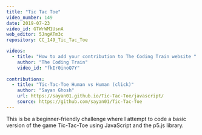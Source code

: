 ```yaml
---
title: "Tic Tac Toe"
video_number: 149
date: 2019-07-23
video_id: GTWrWM1UsnA
web_editor: 5JngATm3c
repository: CC_149_Tic_Tac_Toe

videos:
  - title: "How to add your contribution to The Coding Train website "
    author: "The Coding Train"
    video_id: "fkIr0inoQ7Y"
  
contributions:
  - title: "Tic-Tac-Toe Human vs Human (click)"
    author: "Sayan Ghosh"
    url: https://sayan01.github.io/Tic-Tac-Toe/javascript/
    source: https://github.com/sayan01/Tic-Tac-Toe
---
```


This is be a beginner-friendly challenge where I attempt to code a basic version of the game Tic-Tac-Toe using JavaScript and the p5.js library.
